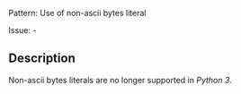Pattern: Use of non-ascii bytes literal

Issue: -

## Description

Non-ascii bytes literals are no longer supported in _Python 3_.
